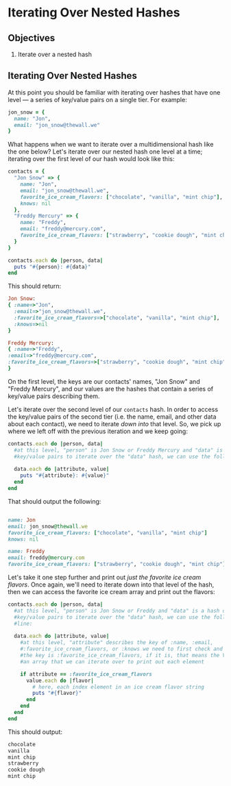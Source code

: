 # Iterating Over Nested Hashes

## Objectives

1. Iterate over a nested hash

## Iterating Over Nested Hashes

At this point you should be familiar with iterating over hashes that have one
level &mdash; a series of key/value pairs on a single tier. For example:

```ruby
jon_snow = {
  name: "Jon",
  email: "jon_snow@thewall.we"
}
```

What happens when we want to iterate over a multidimensional hash like the one
below? Let's iterate over our nested hash one level at a time; iterating over
the first level of our hash would look like this:

```ruby
contacts = {
  "Jon Snow" => {
    name: "Jon",
    email: "jon_snow@thewall.we",
    favorite_ice_cream_flavors: ["chocolate", "vanilla", "mint chip"],
    knows: nil
  },
  "Freddy Mercury" => {
    name: "Freddy",
    email: "freddy@mercury.com",
    favorite_ice_cream_flavors: ["strawberry", "cookie dough", "mint chip"]
  }
}

contacts.each do |person, data|
  puts "#{person}: #{data}"
end
```

This should return:

```ruby
Jon Snow:
{ :name=>"Jon",
  :email=>"jon_snow@thewall.we",
  :favorite_ice_cream_flavors=>["chocolate", "vanilla", "mint chip"],
  :knows=>nil
}

Freddy Mercury:
{ :name=>"Freddy",
:email=>"freddy@mercury.com",
:favorite_ice_cream_flavors=>["strawberry", "cookie dough", "mint chip"]
}
```

On the first level, the keys are our contacts' names, "Jon Snow" and "Freddy
Mercury", and our values are the hashes that contain a series of key/value pairs
describing them.

Let's iterate over the second level of our `contacts` hash. In order to access
the key/value pairs of the second tier (i.e. the name, email, and other data
about each contact), we need to iterate *down into* that level. So, we pick up
where we left off with the previous iteration and we keep going:

```ruby
contacts.each do |person, data|
  #at this level, "person" is Jon Snow or Freddy Mercury and "data" is a hash of
  #key/value pairs to iterate over the "data" hash, we can use the following line:
  
  data.each do |attribute, value|
    puts "#{attribute}: #{value}"
  end
end
```

That should output the following:

```ruby

name: Jon
email: jon_snow@thewall.we
favorite_ice_cream_flavors: ["chocolate", "vanilla", "mint chip"]
knows: nil

name: Freddy
email: freddy@mercury.com
favorite_ice_cream_flavors: ["strawberry", "cookie dough", "mint chip"]

```

Let's take it one step further and print out *just the favorite ice cream
flavors*. Once again, we'll need to iterate down into that level of the hash,
then we can access the favorite ice cream array and print out the flavors:

```ruby
contacts.each do |person, data|
  #at this level, "person" is Jon Snow or Freddy and "data" is a hash of
  #key/value pairs to iterate over the "data" hash, we can use the following
  #line:
  
  data.each do |attribute, value|
    #at this level, "attribute" describes the key of :name, :email,
    #:favorite_ice_cream_flavors, or :knows we need to first check and see if
    #the key is :favorite_ice_cream_flavors, if it is, that means the VALUE is
    #an array that we can iterate over to print out each element

    if attribute == :favorite_ice_cream_flavors
      value.each do |flavor|
        # here, each index element in an ice cream flavor string
        puts "#{flavor}"
      end
    end
  end
end
```

This should output:

```ruby
chocolate
vanilla
mint chip
strawberry
cookie dough
mint chip
```
